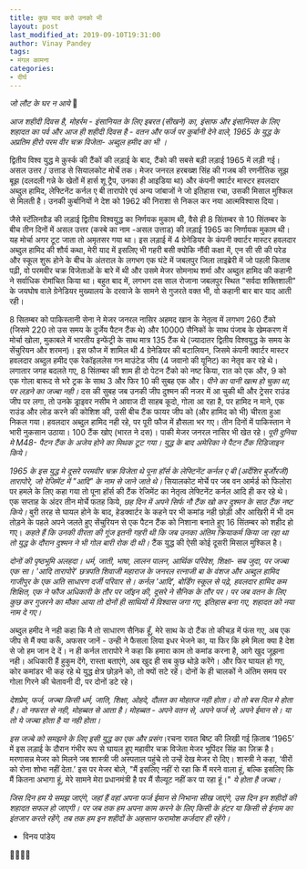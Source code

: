 ```yaml
---
title: कुछ याद करो उनको भी
layout: post
last_modified_at: 2019-09-10T19:31:00
author: Vinay Pandey
tags:
- मंगल कामना
categories:
- दीर्घ
---
```

*जो लौट के घर न आये* 🌷

*आज शहीदी दिवस है, मोहर्रम - इंसानियत के लिए इबरत (सीखने) का, इंसाफ और इंसानियत के लिए शहादत का पर्व और आज ही शहीदी दिवस है - वतन और फर्ज पर कुर्बानी देने वाले, 1965 के युद्ध के अप्रतिम हीरो परम वीर चक्र विजेता- अब्दुल हमीद का भी ।*

द्वितीय विश्व युद्ध मे क़ुर्स्क की टैंकों की लड़ाई के बाद, टैंको की सबसे बड़ी लड़ाई 1965 में लड़ी गई। असल उत्तर / उत्ताड से सियालकोट मोर्चे तक। मेजर जनरल हरबख्श सिंह की गजब की रणनीतिक सूझ बूझ (दलदली गन्ने के खेतों में हार्स शू ट्रैप, उनका ही आइडिया था) और कंपनी क्वार्टर मास्टर हवलदार अब्दुल हामिद, लेफ्टिनेंट कर्नल ए बी तारापोरे एवं अन्य जांबाजों ने जो इतिहास रचा, उसकी मिसाल मुश्किल से मिलती है। उनकी कुर्बानियों ने देश को 1962 की निराशा से निकल कर नया आत्मविश्वास दिया। 

जैसे स्टॅलिनग्रैड की लड़ाई द्वितीय विश्वयुद्ध का निर्णयक मुकाम थी, वैसे ही 8 सिंतम्बर से 10 सिंतम्बर के बीच तीन दिनों में असल उत्तर (कस्बे का नाम -असल उत्ताड) की लड़ाई 1965 का निर्णायक मुकाम थी। यह मोर्चा अगर टूट जाता तो अमृतसर गया था। इस लड़ाई में 4 ग्रेनेडियर के कंपनी क्वार्टर मास्टर हवलदार अब्दुल हामिद की शौर्य कथा, मेरी याद में इसलिए भी गहरी बसी क्योकि नौंवी कक्षा में, एन सी सी की परेड और स्कूल शुरू होने के बीच के अंतराल के लगभग एक घंटे में जबलपुर जिला लाइब्रेरी में जो पहली किताब पढ़ी, वो परमवीर चक्र विजेताओं के बारे में थी और उसमे मेजर सोमनाथ शर्मा और अब्दुल हामिद की कहानी ने सर्वाधिक रोमांचित किया था। बहुत बाद में, लगभग दस साल रोजाना जबलपुर स्थित "सर्वदा शक्तिशाली" के जयघोष वाले ग्रेनेडियर मुख्यालय के दरवाजे के सामने से गुजरते वक्त भी, वो कहानी बार बार याद आती रही।

8 सितम्बर को पाकिस्तानी सेना ने मेजर जनरल नासिर अहमद खान के नेतृत्व में लगभग 260 टैंको (जिसमे 220 तो उस समय के दुर्जेय पैटन टैंक थे) और 10000 सैनिकों के साथ पंजाब के खेमकरण में मोर्चा खोला, मुकाबले में भारतीय इन्फेंट्री के साथ मात्र 135 टैंक थे (ज्यादातर द्वितीय विश्वयुद्ध के समय के सेंचुरियन और शरमन)। इस फौज  में शामिल थी 4 ग्रेनेडियर की बटालियन, जिसमे कंपनी क्वार्टर मास्टर हवलदार अब्दुल हमीद एक रेकॉइललेस गन माउंटेड जीप (4 जवानो की यूनिट) का नेतृव कर रहे थे। लगातार जगह बदलते गए, 8 सिंतम्बर की शाम ही दो पेटन टैंको को नष्ट किया, रात को एक और, 9 को एक गोला बारूद से भरे ट्रक के साथ 3 और फिर 10 की सुबह एक और। *पीने का पानी खत्म हो चुका था, पर लड़ने का जज्बा नही।* दस की सुबह जब उनकी जीप दुश्मन की नजर में आ चुकी थी और ट्रेसर राउंड जीप पर लगा, तो उनके ड्राइवर नसीम ने आवाज दी साहब कूदो, गोला आ रहा है, पर हामिद न माने, एक राउंड और लोड करने की कोशिश की, उसी बीच टैंक फायर जीप को (और हामिद को भी) चीरता हुआ निकल गया। हवलदार अब्दुल हामिद नही रहे, पर पूरी फौज में हौसला भर गए। तीन दिनों में पाकिस्तान ने भारी नुकसान उठाया। 100 टैंक खोए (भारत ने दस)। पाकी मेजर जनरल नासिर भी खेत रहे। *पूरी दुनिया मे M48- पैटन टैंक के अजेय होने का मिथक टूट गया। युद्ध के बाद अमेरिका ने पैटन टैंक रिडिजाइन किये।*

*1965 के इस युद्ध मे दूसरे परमवीर चक्र विजेता थे पूना हॉर्स के लेफ्टिनेंट कर्नल ए बी (अर्देशिर बुर्जोरजी) तारापोरे, जो रेजिमेंट में "आदि" के नाम से जाने जाते थे।* सियालकोट मोर्चे पर जब वन आर्मर्ड को फिलोरा पर हमले के लिए कहा गया तो पूना हॉर्स की टैंक रेजिमेंट का नेतृत्व लेफ्टिनेंट कर्नल आदि ही कर रहे थे। एक सप्ताह के अंदर तीन मोर्चे फतह किये, *छह दिन में अपने सिर्फ नौ टैंक खो कर दुश्मन के साठ टैंक नष्ट किये।* बुरी तरह से घायल होने के बाद, हेडक्वार्टर के कहने पर भी कमांड नही छोड़ी और आखिरी में भी दम तोड़ने के पहले अपने जलते हुए सेंचुरियन से एक पैटन टैंक को निशाना बनाते हुए 16 सिंतम्बर को शहीद हो गए। *कहते हैं कि उनकी वीरता की गूंज इतनी गहरी थी कि जब उनका अंतिम क्रियाकर्म किया जा रहा था तो युद्ध के दौरान दुश्मन ने भी गोल बारी रोक दी थी।* टैंक युद्ध की ऐसी कोई दूसरी मिसाल मुश्किल है। 

*दोनों की पृष्ठभूमि अलहदा। धर्म, जाती, भाषा, लालन पालन, आर्थिक परिवेश, शिक्षा- सब जुदा, पर जज्बा एक सा। 'आदि तारापोरे' छत्रपति शिवाजी महाराज के जनरल रत्नाजी बा के  वंशज और अब्दुल हामिद गाजीपुर के एक अति साधारण दर्जी परिवार से। कर्नल 'आदि', बोर्डिंग स्कूल से पढ़े, हवलदार हामिद कम शिक्षित, एक ने फौज अधिकारी के तौर पर जॉइन की, दूसरे ने सैनिक के तौर पर। पर जब वतन के लिए कुछ कर गुजरने का मौका आया तो दोनों ही साथियों में विश्वास जगा गए, इतिहास बना गए, शहादत को नया नाम दे गए।*

अब्दुल हमीद ने नही कहा कि मै तो साधारण सैनिक हूँ, मेरे साथ के दो टैंक तो कीचड़ में फंस गए, अब एक जीप से मैं क्या करूँ, अफसर जानें - उन्ही ने फैसला लिया इधर भेजने का, या फिर कि हमे मिला क्या है देश से जो हम जान दे दें। न ही कर्नल तारापोरे ने कहा कि हमारा काम तो कमांड करना है, आगे खुद जूझना नही। अधिकारी हैं हुकुम देंगे, रास्ता बताएंगे, अब खुद ही सब कुछ थोड़े करेंगे। और फिर घायल हो गए, कोर कमांडर भी कह रहे थे युद्ध क्षेत्र छोड़ने को, तो  क्यों सटे रहें। दोनों के ही चालकों ने अंतिम समय पर गोला गिरने की चेतावनी दी, पर दोनों डटे रहे।

*देशप्रेम, फर्ज, जज्बा किसी धर्म, जाति, शिक्षा, ओहदे, दौलत का मोहतज नही होता। वो तो बस दिल मे होता है। वो  नफरत से नही, मोहब्बत से आता है। मोहब्बत -  अपने वतन से, अपने फर्ज से, अपने ईमान से। या तो ये जज्बा होता है या नही होता।*

*इस जज्बे को समझने के लिए इसी युद्ध का एक और प्रसंग*।रचना रावत बिष्ट की लिखी गई क़िताब ‘1965’ में इस लड़ाई के दौरान गंभीर रूप से घायल हुए महावीर चक्र विजेता मेजर भूपिंदर सिंह का ज़िक्र है। मरणासन्न मेजर को मिलने जब शास्त्री जी अस्पताल पहुंचे तो उन्हें देख मेजर रो दिए। शास्त्री ने कहा, ‘वीरों को रोना शोभा नहीं देता.’ इस पर मेजर बोले, "मैं इसलिए नहीं रो रहा कि मैं मरने वाला हूं, बल्कि इसलिए कि मैं कितना अभागा हूं, मेरे सामने मेरा प्रधानमंत्री है पर मैं सैल्यूट नहीं कर पा रहा हूं।" 
*ये होता है जज्बा।* 

*जिस दिन हम ये समझ जाएंगे, जहां हैं वहां अपना फर्ज ईमान से निभाना सीख जाएंगे, उस दिन इन शहीदों की शहादत सफल हो जाएगी। पर जब तक हम अपना काम करने के लिए किसी के हंटर या किसी से ईनाम का इंतजार करते रहेंगे, तब तक हम इन शहीदों के अहसान फरामोश कर्जदार ही रहेंगे।*

- विनय पांडेय

🙏🌷🌷🙏


